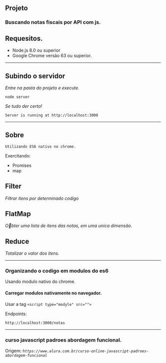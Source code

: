 

## Projeto
### Buscando notas fiscais por API com js.

## Requesitos.

* Node.js 8.0 ou superior
* Google Chrome versão 63 ou superior.

---

## Subindo o servidor
*Entre na pasta do projeto e execute.*
```
node server
```

*Se tudo der certo!*
```
Server is running at http://localhost:3000
```

---

## Sobre
`Utilizando ES6 nativo no chrome.`

Exercitando:
- Promises
- map


__Filter__
-
_Filtrar itens por determinado codigo_

__FlatMap__
-
_Obter uma lista de itens das notas, em uma unica dimensão._

__Reduce__
-
_Totalizar o valor dos itens._


---


### Organizando o codigo em modulos do es6
Usando modulo nativo do chrome.

#### Carregar modulos nativamente no navegador.
Usar a tag `<script type="modyle" src="">`




Endpoints:
```
http://localhost:3000/notas
```

___

### curso javascript padroes abordagem funcional.

Origem: *`https://www.alura.com.br/curso-online-javascript-padroes-abordagem-funcional`*